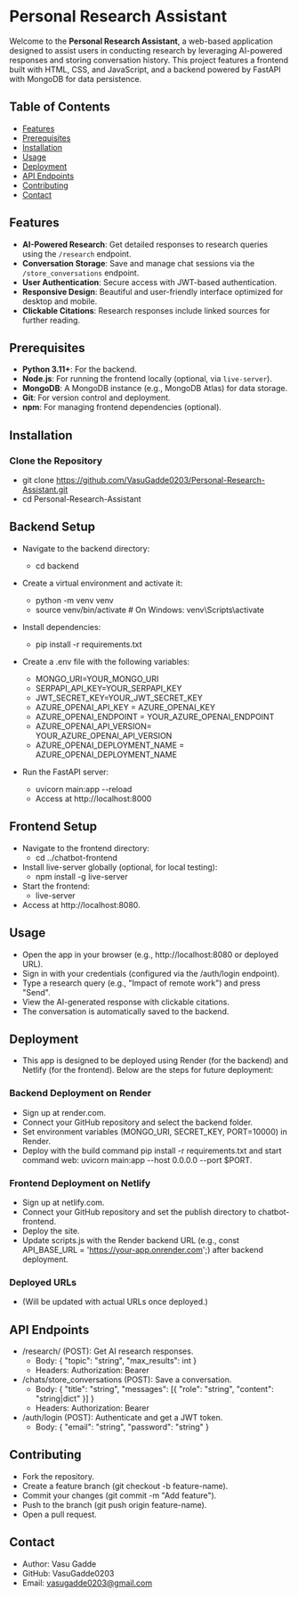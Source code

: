# Personal Research Assistant

Welcome to the **Personal Research Assistant**, a web-based application designed to assist users in conducting research by leveraging AI-powered responses and storing conversation history. This project features a frontend built with HTML, CSS, and JavaScript, and a backend powered by FastAPI with MongoDB for data persistence.

## Table of Contents
- [Features](#features)
- [Prerequisites](#prerequisites)
- [Installation](#installation)
- [Usage](#usage)
- [Deployment](#deployment)
- [API Endpoints](#api-endpoints)
- [Contributing](#contributing)
- [Contact](#contact)

## Features
- **AI-Powered Research**: Get detailed responses to research queries using the `/research` endpoint.
- **Conversation Storage**: Save and manage chat sessions via the `/store_conversations` endpoint.
- **User Authentication**: Secure access with JWT-based authentication.
- **Responsive Design**: Beautiful and user-friendly interface optimized for desktop and mobile.
- **Clickable Citations**: Research responses include linked sources for further reading.

## Prerequisites
- **Python 3.11+**: For the backend.
- **Node.js**: For running the frontend locally (optional, via `live-server`).
- **MongoDB**: A MongoDB instance (e.g., MongoDB Atlas) for data storage.
- **Git**: For version control and deployment.
- **npm**: For managing frontend dependencies (optional).

## Installation

### Clone the Repository
- git clone https://github.com/VasuGadde0203/Personal-Research-Assistant.git
- cd Personal-Research-Assistant

## Backend Setup
- Navigate to the backend directory:
  - cd backend
- Create a virtual environment and activate it:
  - python -m venv venv
  - source venv/bin/activate  # On Windows: venv\Scripts\activate
- Install dependencies:
  - pip install -r requirements.txt
- Create a .env file with the following variables:
  - MONGO_URI=YOUR_MONGO_URI
  - SERPAPI_API_KEY=YOUR_SERPAPI_KEY 
  - JWT_SECRET_KEY=YOUR_JWT_SECRET_KEY
  - AZURE_OPENAI_API_KEY = AZURE_OPENAI_KEY
  - AZURE_OPENAI_ENDPOINT = YOUR_AZURE_OPENAI_ENDPOINT
  - AZURE_OPENAI_API_VERSION= YOUR_AZURE_OPENAI_API_VERSION
  - AZURE_OPENAI_DEPLOYMENT_NAME = AZURE_OPENAI_DEPLOYMENT_NAME

- Run the FastAPI server:
  - uvicorn main:app --reload
  - Access at http://localhost:8000

## Frontend Setup
- Navigate to the frontend directory:
  - cd ../chatbot-frontend
- Install live-server globally (optional, for local testing):
  - npm install -g live-server
- Start the frontend:
  - live-server
- Access at http://localhost:8080.

## Usage
- Open the app in your browser (e.g., http://localhost:8080 or deployed URL).
- Sign in with your credentials (configured via the /auth/login endpoint).
- Type a research query (e.g., "Impact of remote work") and press "Send".
- View the AI-generated response with clickable citations.
- The conversation is automatically saved to the backend.

## Deployment
- This app is designed to be deployed using Render (for the backend) and Netlify (for the frontend). Below are the steps for future deployment:

### Backend Deployment on Render
- Sign up at render.com.
- Connect your GitHub repository and select the backend folder.
- Set environment variables (MONGO_URI, SECRET_KEY, PORT=10000) in Render.
- Deploy with the build command pip install -r requirements.txt and start command web: uvicorn main:app --host 0.0.0.0 --port $PORT.
  
### Frontend Deployment on Netlify
- Sign up at netlify.com.
- Connect your GitHub repository and set the publish directory to chatbot-frontend.
- Deploy the site.
- Update scripts.js with the Render backend URL (e.g., const API_BASE_URL = 'https://your-app.onrender.com';) after backend deployment.

### Deployed URLs
- (Will be updated with actual URLs once deployed.)

## API Endpoints
- /research/ (POST): Get AI research responses.
  - Body: { "topic": "string", "max_results": int }
  - Headers: Authorization: Bearer <token>
- /chats/store_conversations (POST): Save a conversation.
  - Body: { "title": "string", "messages": [{ "role": "string", "content": "string|dict" }] }
  - Headers: Authorization: Bearer <token>
- /auth/login (POST): Authenticate and get a JWT token.
  - Body: { "email": "string", "password": "string" }
    
## Contributing
- Fork the repository.
- Create a feature branch (git checkout -b feature-name).
- Commit your changes (git commit -m "Add feature").
- Push to the branch (git push origin feature-name).
- Open a pull request.

## Contact
- Author: Vasu Gadde
- GitHub: VasuGadde0203
- Email: vasugadde0203@gmail.com
